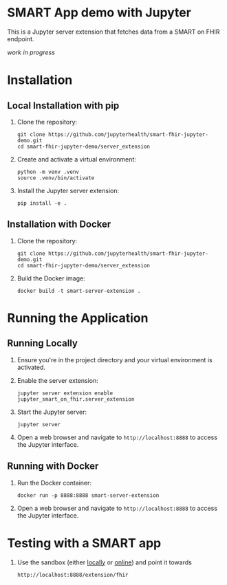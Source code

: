 # SMART App demo with Jupyter

This is a Jupyter server extension that fetches data from a SMART on FHIR endpoint. 

_work in progress_

# Installation

## Local Installation with pip

1. Clone the repository:
   ```
   git clone https://github.com/jupyterhealth/smart-fhir-jupyter-demo.git
   cd smart-fhir-jupyter-demo/server_extension
   ```

2. Create and activate a virtual environment:
   ```
   python -m venv .venv
   source .venv/bin/activate 
   ```

3. Install the Jupyter server extension:
   ```
   pip install -e .
   ```

## Installation with Docker

1. Clone the repository:
   ```
   git clone https://github.com/jupyterhealth/smart-fhir-jupyter-demo.git
   cd smart-fhir-jupyter-demo/server_extension
   ```

2. Build the Docker image:
   ```
   docker build -t smart-server-extension .
   ```

# Running the Application

## Running Locally

1. Ensure you're in the project directory and your virtual environment is activated.

2. Enable the server extension:
   ```
   jupyter server extension enable jupyter_smart_on_fhir.server_extension
   ```

2. Start the Jupyter server:
   ```
   jupyter server
   ```

3. Open a web browser and navigate to `http://localhost:8888` to access the Jupyter interface.

## Running with Docker

1. Run the Docker container:
   ```
   docker run -p 8888:8888 smart-server-extension
   ```

2. Open a web browser and navigate to `http://localhost:8888` to access the Jupyter interface.

# Testing with a SMART app

1. Use the sandbox (either [locally](https://github.com/smart-on-fhir/smart-launcher-v2/) or [online](https://launch.smarthealthit.org/)) and point it towards
   ```
   http://localhost:8888/extension/fhir
   ```




